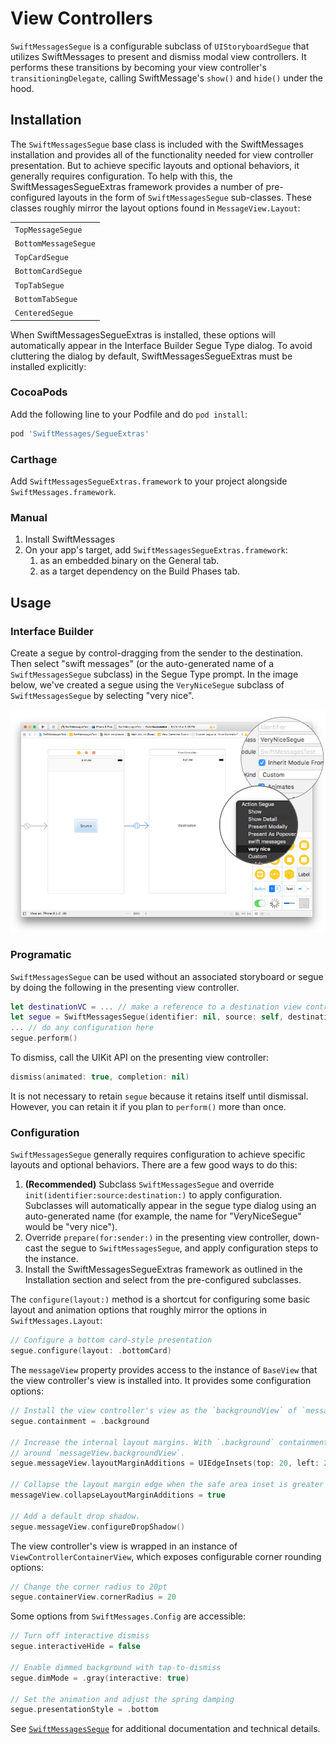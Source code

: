 # View Controllers

`SwiftMessagesSegue` is a configurable subclass of `UIStoryboardSegue` that utilizes SwiftMessages to present and dismiss modal view controllers. It performs these transitions by becoming your view controller's `transitioningDelegate`, calling SwiftMessage's `show()` and `hide()` under the hood.

## Installation

The `SwiftMessagesSegue` base class is included with the SwiftMessages installation and provides all of the functionality needed for view controller presentation. But to achieve specific layouts and optional behaviors, it generally requires configuration. To help with this, the SwiftMessagesSegueExtras framework provides a number of pre-configured layouts in the form of `SwiftMessagesSegue` sub-classes. These classes roughly mirror the layout options found in `MessageView.Layout`:

<table>
  <tr><td><code>TopMessageSegue</code></td></tr>
  <tr><td><code>BottomMessageSegue</code></td></tr>
  <tr><td><code>TopCardSegue</code></td></tr>
  <tr><td><code>BottomCardSegue</code></td></tr>
  <tr><td><code>TopTabSegue</code></td></tr>
  <tr><td><code>BottomTabSegue</code></td></tr>
  <tr><td><code>CenteredSegue</code></td></tr>
</table>

When SwiftMessagesSegueExtras is installed, these options will automatically appear in the Interface Builder Segue Type dialog. To avoid cluttering the dialog by default, SwiftMessagesSegueExtras must be installed explicitly:

### CocoaPods

Add the following line to your Podfile and do `pod install`:

````ruby
pod 'SwiftMessages/SegueExtras'
````

### Carthage

Add `SwiftMessagesSegueExtras.framework` to your project alongside `SwiftMessages.framework`.

### Manual

1. Install SwiftMessages
1. On your app's target, add `SwiftMessagesSegueExtras.framework`:
   1. as an embedded binary on the General tab.
   1. as a target dependency on the Build Phases tab.

## Usage

### Interface Builder

Create a segue by control-dragging from the sender to the destination. Then select "swift messages" (or the auto-generated name of a `SwiftMessagesSegue` subclass) in the Segue Type prompt. In the image below, we've created a segue using the `VeryNiceSegue` subclass of `SwiftMessagesSegue` by selecting "very nice".

<p align="center">
  <img src="./Design/SwiftMessagesSegueCreate.png" />
</p>

### Programatic

`SwiftMessagesSegue` can be used without an associated storyboard or segue by doing the following in the presenting view controller.

````swift
let destinationVC = ... // make a reference to a destination view controller
let segue = SwiftMessagesSegue(identifier: nil, source: self, destination: destinationVC)
... // do any configuration here
segue.perform()
````

To dismiss, call the UIKit API on the presenting view controller:

````swift
dismiss(animated: true, completion: nil)
````

It is not necessary to retain `segue` because it retains itself until dismissal. However, you can retain it if you plan to `perform()` more than once.

### Configuration

`SwiftMessagesSegue` generally requires configuration to achieve specific layouts and optional behaviors. There are a few good ways to do this:

  1. __(Recommended)__ Subclass `SwiftMessagesSegue` and override `init(identifier:source:destination:)` to apply configuration. Subclasses will automatically appear in the segue type dialog using an auto-generated name (for example, the name for "VeryNiceSegue" would be "very nice").
  1. Override `prepare(for:sender:)` in the presenting view controller, down-cast the segue to `SwiftMessagesSegue`, and apply configuration steps to the instance.
  1. Install the SwiftMessagesSegueExtras framework as outlined in the Installation section and select from the pre-configured subclasses.

The `configure(layout:)` method is a shortcut for configuring some basic layout and animation options that roughly mirror the options in `SwiftMessages.Layout`:

````swift
// Configure a bottom card-style presentation
segue.configure(layout: .bottomCard)
````

The `messageView` property provides access to the instance of `BaseView` that the view controller's view is installed into. It provides some configuration options:

````swift
// Install the view controller's view as the `backgroundView` of `messageView`
segue.containment = .background

// Increase the internal layout margins. With `.background` containment, this controls the padding
// around `messageView.backgroundView`.
segue.messageView.layoutMarginAdditions = UIEdgeInsets(top: 20, left: 20, bottom: 20, right: 20)

// Collapse the layout margin edge when the safe area inset is greater than zero.
messageView.collapseLayoutMarginAdditions = true

// Add a default drop shadow.
segue.messageView.configureDropShadow()
````

The view controller's view is wrapped in an instance of `ViewControllerContainerView`, which exposes configurable corner rounding options:

````swift
// Change the corner radius to 20pt
segue.containerView.cornerRadius = 20
````

Some options from `SwiftMessages.Config` are accessible:

````swift
// Turn off interactive dismiss
segue.interactiveHide = false

// Enable dimmed background with tap-to-dismiss
segue.dimMode = .gray(interactive: true)

// Set the animation and adjust the spring damping
segue.presentationStyle = .bottom
````

See [`SwiftMessagesSegue`](./SwiftMessages/SwiftMessagesSegue.swift) for additional documentation and technical details.
